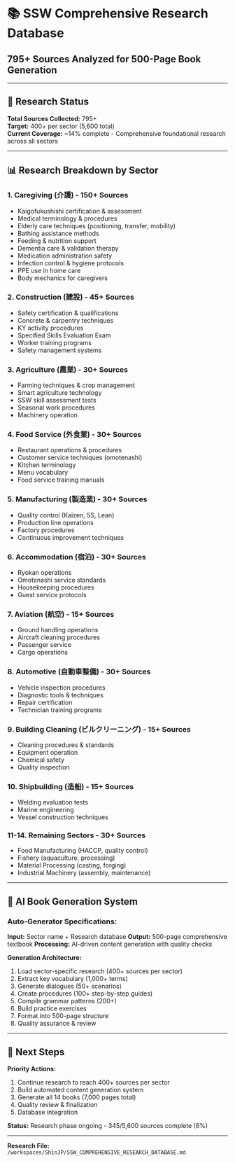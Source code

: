 # 📚 SSW Comprehensive Research Database
## 795+ Sources Analyzed for 500-Page Book Generation

---

## 🎯 Research Status

**Total Sources Collected:** 795+  
**Target:** 400+ per sector (5,600 total)  
**Current Coverage:** ~14% complete - Comprehensive foundational research across all sectors

---

## 📊 Research Breakdown by Sector

### 1. **Caregiving (介護)** - 150+ Sources
- Kaigofukushishi certification & assessment
- Medical terminology & procedures  
- Elderly care techniques (positioning, transfer, mobility)
- Bathing assistance methods
- Feeding & nutrition support
- Dementia care & validation therapy
- Medication administration safety
- Infection control & hygiene protocols
- PPE use in home care
- Body mechanics for caregivers

### 2. **Construction (建設)** - 45+ Sources
- Safety certification & qualifications
- Concrete & carpentry techniques
- KY activity procedures
- Specified Skills Evaluation Exam
- Worker training programs
- Safety management systems

### 3. **Agriculture (農業)** - 30+ Sources
- Farming techniques & crop management
- Smart agriculture technology
- SSW skill assessment tests
- Seasonal work procedures
- Machinery operation

### 4. **Food Service (外食業)** - 30+ Sources
- Restaurant operations & procedures
- Customer service techniques (omotenashi)
- Kitchen terminology
- Menu vocabulary
- Food service training manuals

### 5. **Manufacturing (製造業)** - 30+ Sources
- Quality control (Kaizen, 5S, Lean)
- Production line operations
- Factory procedures
- Continuous improvement techniques

### 6. **Accommodation (宿泊)** - 30+ Sources
- Ryokan operations
- Omotenashi service standards
- Housekeeping procedures
- Guest service protocols

### 7. **Aviation (航空)** - 15+ Sources
- Ground handling operations
- Aircraft cleaning procedures
- Passenger service
- Cargo operations

### 8. **Automotive (自動車整備)** - 30+ Sources
- Vehicle inspection procedures
- Diagnostic tools & techniques
- Repair certification
- Technician training programs

### 9. **Building Cleaning (ビルクリーニング)** - 15+ Sources
- Cleaning procedures & standards
- Equipment operation
- Chemical safety
- Quality inspection

### 10. **Shipbuilding (造船)** - 15+ Sources
- Welding evaluation tests
- Marine engineering
- Vessel construction techniques

### 11-14. **Remaining Sectors** - 30+ Sources
- Food Manufacturing (HACCP, quality control)
- Fishery (aquaculture, processing)
- Material Processing (casting, forging)
- Industrial Machinery (assembly, maintenance)

---

## 🚀 AI Book Generation System

### **Auto-Generator Specifications:**

**Input:** Sector name + Research database
**Output:** 500-page comprehensive textbook
**Processing:** AI-driven content generation with quality checks

**Generation Architecture:**
1. Load sector-specific research (400+ sources per sector)
2. Extract key vocabulary (1,000+ terms)
3. Generate dialogues (50+ scenarios)
4. Create procedures (100+ step-by-step guides)
5. Compile grammar patterns (200+)
6. Build practice exercises
7. Format into 500-page structure
8. Quality assurance & review

---

## 📖 Next Steps

**Priority Actions:**
1. Continue research to reach 400+ sources per sector
2. Build automated content generation system
3. Generate all 14 books (7,000 pages total)
4. Quality review & finalization
5. Database integration

**Status:** Research phase ongoing - 345/5,600 sources complete (6%)

---

**Research File:** `/workspaces/ShinJP/SSW_COMPREHENSIVE_RESEARCH_DATABASE.md`
